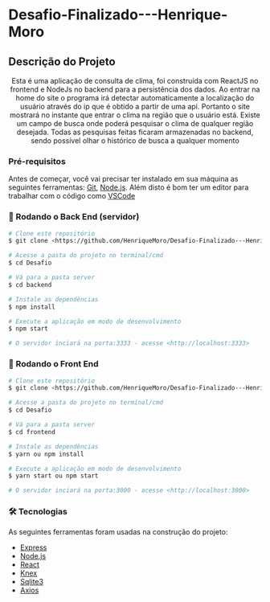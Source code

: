 # Desafio-Finalizado---Henrique-Moro

## Descrição do Projeto
<p align="center">
Esta é uma aplicação de consulta de clima, foi construída com ReactJS no frontend e NodeJs no backend para a persistência dos dados.
Ao entrar na home do site o programa irá detectar automaticamente a localização do usuário através do ip que é obtido a partir de uma api.
Portanto o site mostrará no instante que entrar o clima na região que o usuário está. Existe um campo de busca onde poderá pesquisar o clima de qualquer região desejada.
Todas as pesquisas feitas ficaram armazenadas no backend, sendo possível olhar o histórico de busca a qualquer momento</p>

### Pré-requisitos

Antes de começar, você vai precisar ter instalado em sua máquina as seguintes ferramentas:
[Git](https://git-scm.com), [Node.js](https://nodejs.org/en/). 
Além disto é bom ter um editor para trabalhar com o código como [VSCode](https://code.visualstudio.com/)

### 🎲 Rodando o Back End (servidor)

```bash
# Clone este repositório
$ git clone <https://github.com/HenriqueMoro/Desafio-Finalizado---Henrique-Moro.git>

# Acesse a pasta do projeto no terminal/cmd
$ cd Desafio

# Vá para a pasta server
$ cd backend

# Instale as dependências
$ npm install

# Execute a aplicação em modo de desenvolvimento
$ npm start

# O servidor inciará na porta:3333 - acesse <http://localhost:3333>
```
### 🎲 Rodando o Front End

```bash
# Clone este repositório
$ git clone <https://github.com/HenriqueMoro/Desafio-Finalizado---Henrique-Moro.git>

# Acesse a pasta do projeto no terminal/cmd
$ cd Desafio

# Vá para a pasta server
$ cd frontend

# Instale as dependências
$ yarn ou npm install

# Execute a aplicação em modo de desenvolvimento
$ yarn start ou npm start

# O servidor inciará na porta:3000 - acesse <http://localhost:3000>
```
### 🛠 Tecnologias

As seguintes ferramentas foram usadas na construção do projeto:

- [Express](https://expressjs.com/pt-br/)
- [Node.js](https://nodejs.org/en/)
- [React](https://pt-br.reactjs.org/)
- [Knex](http://knexjs.org)
- [Sqlite3](https://www.sqlite.org/index.html)
- [Axios](https://www.npmjs.com/package/axios)
